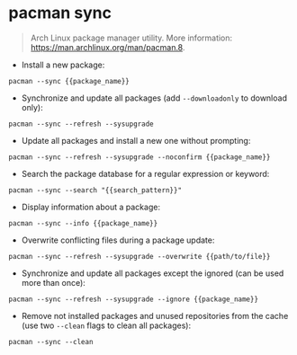 # pacman sync

> Arch Linux package manager utility.
> More information: <https://man.archlinux.org/man/pacman.8>.

- Install a new package:

`pacman --sync {{package_name}}`

- Synchronize and update all packages (add `--downloadonly` to download only):

`pacman --sync --refresh --sysupgrade`

- Update all packages and install a new one without prompting:

`pacman --sync --refresh --sysupgrade --noconfirm {{package_name}}`

- Search the package database for a regular expression or keyword:

`pacman --sync --search "{{search_pattern}}"`

- Display information about a package:

`pacman --sync --info {{package_name}}`

- Overwrite conflicting files during a package update:

`pacman --sync --refresh --sysupgrade --overwrite {{path/to/file}}`

- Synchronize and update all packages except the ignored (can be used more than once):

`pacman --sync --refresh --sysupgrade --ignore {{package_name}}`

- Remove not installed packages and unused repositories from the cache (use two `--clean` flags to clean all packages):

`pacman --sync --clean`
